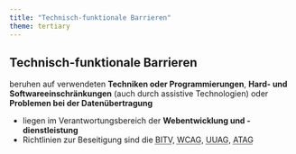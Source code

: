 ```yaml
---
title: "Technisch-funktionale Barrieren"
theme: tertiary
---
```

## Technisch-funktionale Barrieren

beruhen auf verwendeten **Techniken oder Programmierungen**, **Hard- und Softwareeinschränkungen** (auch durch assistive Technologien) oder **Problemen bei der Datenübertragung**

<ul>
    <li>liegen im Verantwortungsbereich der <strong>Webentwicklung und -dienstleistung</strong></li>
    <li>Richtlinien zur Beseitigung sind die <abbr
                                title="barriefreie Informationstechik-Verordnung">BITV</abbr>, <abbr
                                title="Web Content Accessibility Guidelines">WCAG</abbr>, <abbr
                                title="User Agent Accessibility Guidelines">UUAG</abbr>, <abbr
                                title="Authoring Tool Accessibility Guidelines">ATAG</abbr></li>
</ul>
